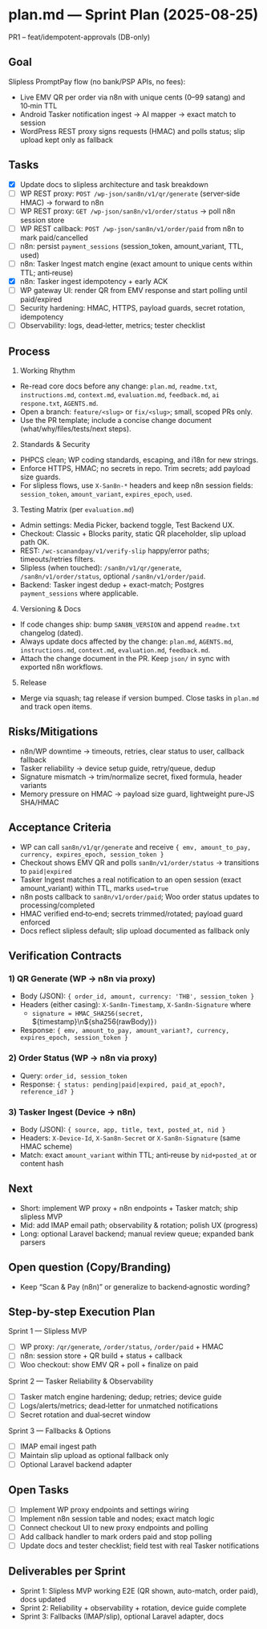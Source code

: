 # plan.md — Sprint Plan (2025-08-25)

PR1 – feat/idempotent-approvals (DB-only)

## Goal
Slipless PromptPay flow (no bank/PSP APIs, no fees):
- Live EMV QR per order via n8n with unique cents (0–99 satang) and 10‑min TTL
- Android Tasker notification ingest → AI mapper → exact match to session
- WordPress REST proxy signs requests (HMAC) and polls status; slip upload kept only as fallback

## Tasks
- [x] Update docs to slipless architecture and task breakdown
- [ ] WP REST proxy: `POST /wp-json/san8n/v1/qr/generate` (server‑side HMAC) → forward to n8n
- [ ] WP REST proxy: `GET /wp-json/san8n/v1/order/status` → poll n8n session store
- [ ] WP REST callback: `POST /wp-json/san8n/v1/order/paid` from n8n to mark paid/cancelled
- [ ] n8n: persist `payment_sessions` (session_token, amount_variant, TTL, used)
- [ ] n8n: Tasker Ingest match engine (exact amount to unique cents within TTL; anti‑reuse)
- [x] n8n: Tasker ingest idempotency + early ACK
- [ ] WP gateway UI: render QR from EMV response and start polling until paid/expired
- [ ] Security hardening: HMAC, HTTPS, payload guards, secret rotation, idempotency
- [ ] Observability: logs, dead‑letter, metrics; tester checklist

## Process

1) Working Rhythm
- Re-read core docs before any change: `plan.md`, `readme.txt`, `instructions.md`, `context.md`, `evaluation.md`, `feedback.md`, `ai respone.txt`, `AGENTS.md`.
- Open a branch: `feature/<slug>` or `fix/<slug>`; small, scoped PRs only.
- Use the PR template; include a concise change document (what/why/files/tests/next steps).

2) Standards & Security
- PHPCS clean; WP coding standards, escaping, and i18n for new strings.
- Enforce HTTPS, HMAC; no secrets in repo. Trim secrets; add payload size guards.
- For slipless flows, use `X-San8n-*` headers and keep n8n session fields: `session_token`, `amount_variant`, `expires_epoch`, `used`.

3) Testing Matrix (per `evaluation.md`)
- Admin settings: Media Picker, backend toggle, Test Backend UX.
- Checkout: Classic + Blocks parity, static QR placeholder, slip upload path OK.
- REST: `/wc-scanandpay/v1/verify-slip` happy/error paths; timeouts/retries filters.
- Slipless (when touched): `/san8n/v1/qr/generate`, `/san8n/v1/order/status`, optional `/san8n/v1/order/paid`.
- Backend: Tasker ingest dedup + exact-match; Postgres `payment_sessions` where applicable.

4) Versioning & Docs
- If code changes ship: bump `SAN8N_VERSION` and append `readme.txt` changelog (dated).
- Always update docs affected by the change: `plan.md`, `AGENTS.md`, `instructions.md`, `context.md`, `evaluation.md`, `feedback.md`.
- Attach the change document in the PR. Keep `json/` in sync with exported n8n workflows.

5) Release
- Merge via squash; tag release if version bumped. Close tasks in `plan.md` and track open items.

## Risks/Mitigations
- n8n/WP downtime → timeouts, retries, clear status to user, callback fallback
- Tasker reliability → device setup guide, retry/queue, dedup
- Signature mismatch → trim/normalize secret, fixed formula, header variants
- Memory pressure on HMAC → payload size guard, lightweight pure‑JS SHA/HMAC

## Acceptance Criteria
- WP can call `san8n/v1/qr/generate` and receive `{ emv, amount_to_pay, currency, expires_epoch, session_token }`
- Checkout shows EMV QR and polls `san8n/v1/order/status` → transitions to `paid|expired`
- Tasker Ingest matches a real notification to an open session (exact amount_variant) within TTL, marks `used=true`
- n8n posts callback to `san8n/v1/order/paid`; Woo order status updates to processing/completed
- HMAC verified end‑to‑end; secrets trimmed/rotated; payload guard enforced
- Docs reflect slipless default; slip upload documented as fallback only

## Verification Contracts

### 1) QR Generate (WP → n8n via proxy)
- Body (JSON): `{ order_id, amount, currency: 'THB', session_token }`
- Headers (either casing): `X-San8n-Timestamp`, `X-San8n-Signature` where
  - `signature = HMAC_SHA256(secret, `${timestamp}\n${sha256(rawBody)}`)`
- Response: `{ emv, amount_to_pay, amount_variant?, currency, expires_epoch, session_token }`

### 2) Order Status (WP → n8n via proxy)
- Query: `order_id, session_token`
- Response: `{ status: pending|paid|expired, paid_at_epoch?, reference_id? }`

### 3) Tasker Ingest (Device → n8n)
- Body (JSON): `{ source, app, title, text, posted_at, nid }`
- Headers: `X-Device-Id`, `X-San8n-Secret` or `X-San8n-Signature` (same HMAC scheme)
- Match: exact `amount_variant` within TTL; anti‑reuse by `nid+posted_at` or content hash

## Next
- Short: implement WP proxy + n8n endpoints + Tasker match; ship slipless MVP
- Mid: add IMAP email path; observability & rotation; polish UX (progress)
- Long: optional Laravel backend; manual review queue; expanded bank parsers

## Open question (Copy/Branding)
- Keep “Scan & Pay (n8n)” or generalize to backend‑agnostic wording?

## Step-by-step Execution Plan
Sprint 1 — Slipless MVP
- [ ] WP proxy: `/qr/generate`, `/order/status`, `/order/paid` + HMAC
- [ ] n8n: session store + QR build + status + callback
- [ ] Woo checkout: show EMV QR + poll + finalize on paid

Sprint 2 — Tasker Reliability & Observability
- [ ] Tasker match engine hardening; dedup; retries; device guide
- [ ] Logs/alerts/metrics; dead‑letter for unmatched notifications
- [ ] Secret rotation and dual‑secret window

Sprint 3 — Fallbacks & Options
- [ ] IMAP email ingest path
- [ ] Maintain slip upload as optional fallback only
- [ ] Optional Laravel backend adapter

## Open Tasks
- [ ] Implement WP proxy endpoints and settings wiring
- [ ] Implement n8n session table and nodes; exact match logic
- [ ] Connect checkout UI to new proxy endpoints and polling
- [ ] Add callback handler to mark orders paid and stop polling
- [ ] Update docs and tester checklist; field test with real Tasker notifications

## Deliverables per Sprint
- Sprint 1: Slipless MVP working E2E (QR shown, auto-match, order paid), docs updated
- Sprint 2: Reliability + observability + rotation, device guide complete
- Sprint 3: Fallbacks (IMAP/slip), optional Laravel adapter, docs

